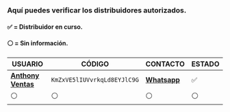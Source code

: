 ### Aquí puedes verificar los distribuidores autorizados.
#### ✅ = Distribuidor en curso.
#### ⚪ = Sin información.
 
| USUARIO          |   CÓDIGO                | CONTACTO    | ESTADO
| ------------     | ------------            | ------------| ------------
| [**Anthony Ventas**](https://github.com/anthony2303)        | `KmZxVE5lIUVvrkqLd8EYJlC9G` | [**Whatsapp**](https://wa.me/525625060788) | ✅
| ⚪        | ⚪               |  ⚪ | ⚪

